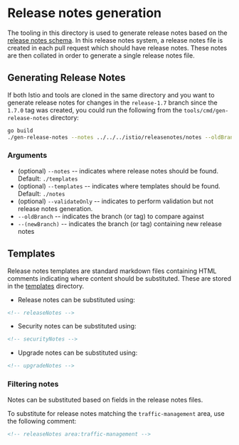 # Release notes generation

The tooling in this directory is used to generate release notes based on the
[release notes
schema](https://github.com/istio/istio/tree/master/releasenotes). In this
release notes system, a release notes file is created in each pull request which
should have release notes. These notes are then collated in order to generate a
single release notes file.

## Generating Release Notes

If both Istio and tools are cloned in the same directory and you want to generate release notes for changes in the `release-1.7` branch since the `1.7.0` tag was created, you could run the following from the `tools/cmd/gen-release-notes` directory:

```bash
go build
./gen-release-notes --notes ../../../istio/releasenotes/notes --oldBranch 1.7.0 --newBranch release-1.7
```

### Arguments

* (optional) `--notes`  --  indicates where release notes should be found. Default: `./templates`
* (optional) `--templates` -- indicates where templates should be found. Default: `./notes`
* (optional) `--validateOnly` -- indicates to perform validation but not release notes generation.
* `--oldBranch` -- indicates the branch (or tag) to compare against
* `--(newBranch)` -- indicates the branch (or tag) containing new release notes

## Templates

Release notes templates are standard markdown files containing HTML comments
indicating where content should be substituted. These are stored in the
[templates](./templates) directory.

* Release notes can be substituted using:

```html
<!-- releaseNotes -->
```

* Security notes can be substituted using:

```html
<!-- securityNotes -->
```

* Upgrade notes can be substituted using:

```html
<!-- upgradeNotes -->
```

### Filtering notes

Notes can be substituted based on fields in the release notes files.

To substitute for release notes matching the `traffic-management` area, use the
following comment:

```html
<!-- releaseNotes area:traffic-management -->
```
